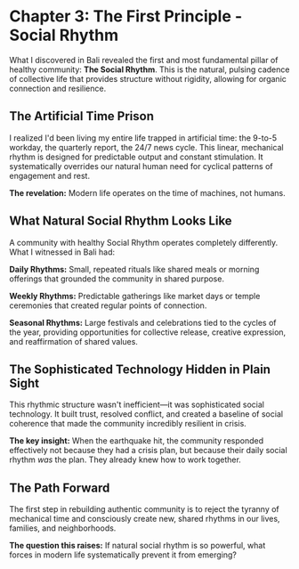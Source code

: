# Chapter 3: The First Principle - Social Rhythm

What I discovered in Bali revealed the first and most fundamental pillar of healthy community: **The Social Rhythm**. This is the natural, pulsing cadence of collective life that provides structure without rigidity, allowing for organic connection and resilience.

## The Artificial Time Prison

I realized I'd been living my entire life trapped in artificial time: the 9-to-5 workday, the quarterly report, the 24/7 news cycle. This linear, mechanical rhythm is designed for predictable output and constant stimulation. It systematically overrides our natural human need for cyclical patterns of engagement and rest.

**The revelation:** Modern life operates on the time of machines, not humans.

## What Natural Social Rhythm Looks Like

A community with healthy Social Rhythm operates completely differently. What I witnessed in Bali had:

**Daily Rhythms:** Small, repeated rituals like shared meals or morning offerings that grounded the community in shared purpose.

**Weekly Rhythms:** Predictable gatherings like market days or temple ceremonies that created regular points of connection.

**Seasonal Rhythms:** Large festivals and celebrations tied to the cycles of the year, providing opportunities for collective release, creative expression, and reaffirmation of shared values.

## The Sophisticated Technology Hidden in Plain Sight

This rhythmic structure wasn't inefficient—it was sophisticated social technology. It built trust, resolved conflict, and created a baseline of social coherence that made the community incredibly resilient in crisis.

**The key insight:** When the earthquake hit, the community responded effectively not because they had a crisis plan, but because their daily social rhythm *was* the plan. They already knew how to work together.

## The Path Forward

The first step in rebuilding authentic community is to reject the tyranny of mechanical time and consciously create new, shared rhythms in our lives, families, and neighborhoods.

**The question this raises:** If natural social rhythm is so powerful, what forces in modern life systematically prevent it from emerging?

